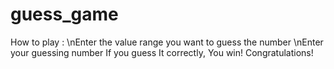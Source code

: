 # guess_game
How to play :
\nEnter the value range you want to guess the number
\nEnter your guessing number
If you guess It correctly, You win! Congratulations!
